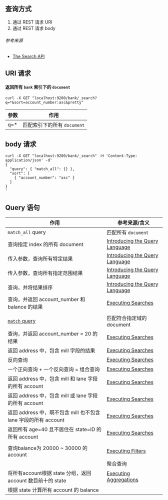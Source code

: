 ## 查询方式

1. 通过 REST 请求 URI
2. 通过 REST 请求 body

###### 参考来源

- [The Search API](https://www.elastic.co/guide/en/elasticsearch/reference/current/getting-started-search-API.html)

## URI 请求

#### 返回所有 `bank` 索引下的 `document`

```
curl -X GET "localhost:9200/bank/_search?q=*&sort=account_number:asc&pretty"
```

| 参数 | 作用                         |
| ---- | ---------------------------- |
| q=*  | 匹配索引下的所有  `document` |

## body 请求

```
curl -X GET "localhost:9200/bank/_search" -H 'Content-Type: application/json' -d'
{
  "query": { "match_all": {} },
  "sort": [
    { "account_number": "asc" }
  ]
}
'
```



## Query 语句



| 作用                                                         | 参考来源/含义                                                |
| ------------------------------------------------------------ | ------------------------------------------------------------ |
| `match_all` query                                            | 匹配所有 `document`                                          |
| 查询指定 index 的所有 document                               | [Introducing the Query Language](https://www.elastic.co/guide/en/elasticsearch/reference/current/getting-started-query-lang.html) |
| 传入参数，查询所有特定结果                                   | [Introducing the Query Language](https://www.elastic.co/guide/en/elasticsearch/reference/current/getting-started-query-lang.html) |
| 传入参数，查询所有指定范围结果                               | [Introducing the Query Language](https://www.elastic.co/guide/en/elasticsearch/reference/current/getting-started-query-lang.html) |
| 查询，并将结果排序                                           | [Introducing the Query Language](https://www.elastic.co/guide/en/elasticsearch/reference/current/getting-started-query-lang.html) |
| 查询，并返回 account_number 和  balance 的结果               | [Executing Searches](https://www.elastic.co/guide/en/elasticsearch/reference/current/getting-started-search.html) |
|                                                              |                                                              |
| [`match` query](https://www.elastic.co/guide/en/elasticsearch/reference/6.6/query-dsl-match-query.html) | 匹配符合指定域的 document                                    |
| 查询，并返回 account_number = 20 的结果                      | [Executing Searches](https://www.elastic.co/guide/en/elasticsearch/reference/current/getting-started-search.html) |
| 返回 address 中，包含 mill 字段的结果                        | [Executing Searches](https://www.elastic.co/guide/en/elasticsearch/reference/current/getting-started-search.html) |
| 反向查询                                                     | [Executing Searches](https://www.elastic.co/guide/en/elasticsearch/reference/current/getting-started-search.html) |
| 一个正向查询 + 一个反向查询 = 组合查询                       | [Executing Searches](https://www.elastic.co/guide/en/elasticsearch/reference/current/getting-started-search.html) |
| 返回 address 中，包含 mill 和 lane 字段的所有 account        | [Executing Searches](https://www.elastic.co/guide/en/elasticsearch/reference/current/getting-started-search.html) |
| 返回 address 中，包含 mill 或 lane 字段的所有 account        | [Executing Searches](https://www.elastic.co/guide/en/elasticsearch/reference/current/getting-started-search.html) |
| 返回 address 中，既不包含 mill 也不包含 lane 字段的所有 account | [Executing Searches](https://www.elastic.co/guide/en/elasticsearch/reference/current/getting-started-search.html) |
| 返回所有 age=40 且不居住在 state=ID 的所有 account           | [Executing Searches](https://www.elastic.co/guide/en/elasticsearch/reference/current/getting-started-search.html) |
|                                                              |                                                              |
| 查询balance为 20000 ~ 30000 的account                        | [Executing Filters](https://www.elastic.co/guide/en/elasticsearch/reference/current/getting-started-filters.html) |
|                                                              | 聚合查询                                                     |
| 将所有account根据 state 分组，返回 account 数目前十的 state  | [Executing Aggregations](https://www.elastic.co/guide/en/elasticsearch/reference/current/getting-started-aggregations.html) |
| 根据 state 计算所有 account 的 balance                       |                                                              |

